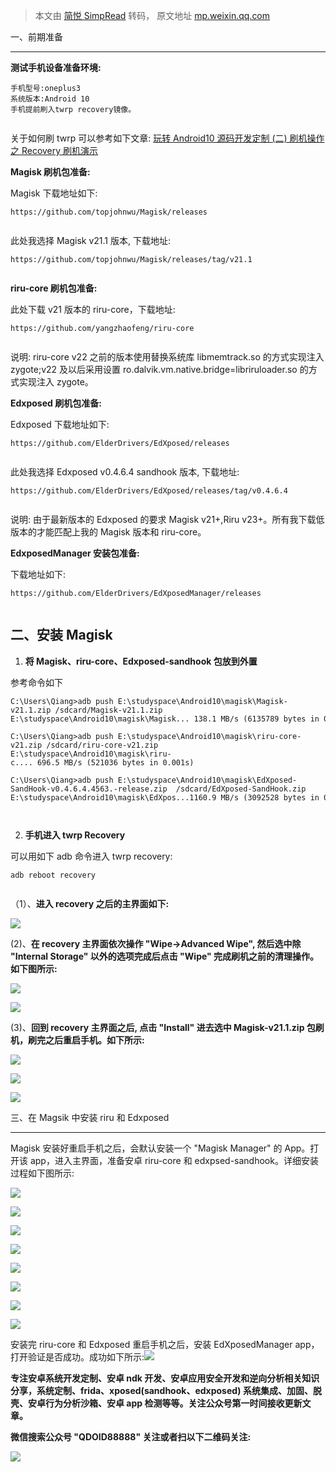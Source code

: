 > 本文由 [简悦 SimpRead](http://ksria.com/simpread/) 转码， 原文地址 [mp.weixin.qq.com](https://mp.weixin.qq.com/s?__biz=Mzg2MjU1NDE1NA==&mid=2247484016&idx=1&sn=a2c2bc275c1c7a17a1c1fd2988923001&chksm=ce075335f970da23ff69f81cae607ade411afbeb11d5aaaf703a037b982a55f162e55c028ae4&scene=21#wechat_redirect)

一、前期准备  

---------

**测试手机设备准备环境:**

```
手机型号:oneplus3
系统版本:Android 10
手机提前刷入twrp recovery镜像。


```

关于如何刷 twrp 可以参考如下文章: [玩转 Android10 源码开发定制 (二) 刷机操作之 Recovery 刷机演示](https://mp.weixin.qq.com/s?__biz=Mzg2MjU1NDE1NA==&mid=2247483690&idx=3&sn=547e5269ede412973a03ba3090848bf9&scene=21#wechat_redirect)

**Magisk 刷机包准备:**

Magisk 下载地址如下:

```
https://github.com/topjohnwu/Magisk/releases


```

此处我选择 Magisk v21.1 版本, 下载地址:

```
https://github.com/topjohnwu/Magisk/releases/tag/v21.1


```

**riru-core 刷机包准备:**

此处下载 v21 版本的 riru-core，下载地址:

```
https://github.com/yangzhaofeng/riru-core


```

说明: riru-core v22 之前的版本使用替换系统库 libmemtrack.so 的方式实现注入 zygote;v22 及以后采用设置 ro.dalvik.vm.native.bridge=libriruloader.so 的方式实现注入 zygote。

**Edxposed 刷机包准备:**

Edxposed 下载地址如下:

```
https://github.com/ElderDrivers/EdXposed/releases


```

此处我选择 Edxposed v0.4.6.4 sandhook 版本, 下载地址:

```
https://github.com/ElderDrivers/EdXposed/releases/tag/v0.4.6.4


```

说明: 由于最新版本的 Edxposed 的要求 Magisk v21+,Riru v23+。所有我下载低版本的才能匹配上我的 Magisk 版本和 riru-core。

**EdxposedManager 安装包准备:**

下载地址如下:

```
https://github.com/ElderDrivers/EdXposedManager/releases


```

二、安装 Magisk
-----------

1.  **将 Magisk、riru-core、Edxposed-sandhook 包放到外置**
    

参考命令如下

```
C:\Users\Qiang>adb push E:\studyspace\Android10\magisk\Magisk-v21.1.zip /sdcard/Magisk-v21.1.zip
E:\studyspace\Android10\magisk\Magisk... 138.1 MB/s (6135789 bytes in 0.042s)

C:\Users\Qiang>adb push E:\studyspace\Android10\magisk\riru-core-v21.zip /sdcard/riru-core-v21.zip
E:\studyspace\Android10\magisk\riru-c.... 696.5 MB/s (521036 bytes in 0.001s)

C:\Users\Qiang>adb push E:\studyspace\Android10\magisk\EdXposed-SandHook-v0.4.6.4.4563.-release.zip  /sdcard/EdXposed-SandHook.zip
E:\studyspace\Android10\magisk\EdXpos...1160.9 MB/s (3092528 bytes in 0.003s)



```

2.  **手机进入 twrp Recovery**
    

可以用如下 adb 命令进入 twrp recovery:

```
adb reboot recovery


```

（1）、**进入 recovery 之后的主界面如下:**

![](https://mmbiz.qpic.cn/mmbiz_jpg/9vkUcew5430j2yXQZGT25Gsdbfs72CUYjOPEUYpibLrTYgm6kZdohqZiaZEdT40gZMD4Y1fP42N3wmG4EXPCKgSw/640?wx_fmt=jpeg)

(2)、**在 recovery 主界面依次操作 "Wipe->Advanced Wipe", 然后选中除 "Internal Storage" 以外的选项完成后点击 "Wipe" 完成刷机之前的清理操作。如下图所示:**

![](https://mmbiz.qpic.cn/mmbiz_jpg/9vkUcew5430j2yXQZGT25Gsdbfs72CUYibEaeHGRbQy9aFlQMcyHdV26iczkH77e1tYllmhoojgGGiaBFQKaNJgicA/640?wx_fmt=jpeg)

![](https://mmbiz.qpic.cn/mmbiz_jpg/9vkUcew5430j2yXQZGT25Gsdbfs72CUYWwZ6Z2MpmmkEdXHfXZ2icLfs09y01D0Sz0ydE8HNcM9xpcsZOar992Q/640?wx_fmt=jpeg)

(3)、**回到 recovery 主界面之后, 点击 "Install" 进去选中 Magisk-v21.1.zip 包刷机，刷完之后重启手机。如下所示:**

![](https://mmbiz.qpic.cn/mmbiz_jpg/9vkUcew5430j2yXQZGT25Gsdbfs72CUYMB1C3tcI6pwMqJLobe6RgrbMQKEX6NrBicsPm1eVLCxyl9c6k1mhYvA/640?wx_fmt=jpeg)

![](https://mmbiz.qpic.cn/mmbiz_jpg/9vkUcew5430j2yXQZGT25Gsdbfs72CUYbK89ibP7snZFWzB3FepPhwlHBmByAbHicHUat1pCFKEicJtJFicCHJKmfg/640?wx_fmt=jpeg)

![](https://mmbiz.qpic.cn/mmbiz_jpg/9vkUcew5430j2yXQZGT25Gsdbfs72CUYxWUkHmNfHe4SiaKpOodwSCJSPvdbZKv1vo8NHnZzvwAOYkZa8ic1KSQA/640?wx_fmt=jpeg)

三、在 Magsik 中安装 riru 和 Edxposed  

---------------------------------

Magisk 安装好重启手机之后，会默认安装一个 "Magisk Manager" 的 App。打开该 app，进入主界面，准备安卓 riru-core 和 edxpsed-sandhook。详细安装过程如下图所示:

![](https://mmbiz.qpic.cn/mmbiz_jpg/9vkUcew5430j2yXQZGT25Gsdbfs72CUYjno0ibQicth7PSWwSNKO0lmgeQ5mOa6ibIkRoKpD7EicksbsiaPYwq64uww/640?wx_fmt=jpeg)

![](https://mmbiz.qpic.cn/mmbiz_jpg/9vkUcew5430j2yXQZGT25Gsdbfs72CUY1ic6MJnQuwYic7niaFzsThyHEsFAtJpz5OERSMEwZMzXSXOsVtklPNXMg/640?wx_fmt=jpeg)

![](https://mmbiz.qpic.cn/mmbiz_jpg/9vkUcew5430j2yXQZGT25Gsdbfs72CUYN1ib6AkIN4icyZTjiaWA0CCsv55iav9JIMG7xcSXymhBwRSO1vPxOnVCKw/640?wx_fmt=jpeg)

![](https://mmbiz.qpic.cn/mmbiz_jpg/9vkUcew5430j2yXQZGT25Gsdbfs72CUYQn0ic7wqh7wVACBT50uZVoQ0XlGXNKoSSpxw4FereUuHGMnwkQx1n1w/640?wx_fmt=jpeg)

![](https://mmbiz.qpic.cn/mmbiz_jpg/9vkUcew5430j2yXQZGT25Gsdbfs72CUYS0NqQlGrVwSKcBVSyK0xpBcVwYKIN1CUuP9b6JWpO8pSpFPeLv6k5w/640?wx_fmt=jpeg)

![](https://mmbiz.qpic.cn/mmbiz_jpg/9vkUcew5430j2yXQZGT25Gsdbfs72CUYFYcdSXOLm5eyzMcqqMNZ4L3TU7Nk4kjFeI7bvXPzU2eibOylkAKbtPA/640?wx_fmt=jpeg)

![](https://mmbiz.qpic.cn/mmbiz_jpg/9vkUcew5430j2yXQZGT25Gsdbfs72CUYp5BTDJicwYoGBJS4cORZmYn7bbGB3YQrymblPDUdECdSuYweZl8sM9A/640?wx_fmt=jpeg)

![](https://mmbiz.qpic.cn/mmbiz_jpg/9vkUcew5430j2yXQZGT25Gsdbfs72CUYDrGLxZC8D9YtIPBKOIGn6KzA1powELiawyLia49IPfjicRWhgiaqvsjEkg/640?wx_fmt=jpeg)

  
安装完 riru-core 和 Edxposed 重启手机之后，安装 EdXposedManager app，打开验证是否成功。成功如下所示:![](https://mmbiz.qpic.cn/mmbiz_jpg/9vkUcew5430j2yXQZGT25Gsdbfs72CUYH9Z2JZ2rGqtxW7scgibhReicuDrOfJwhiayj1n3ZYLTWLoCS0boKFHCxA/640?wx_fmt=jpeg)

**专注安卓系统开发定制、安卓 ndk 开发、安卓应用安全开发和逆向分析相关知识分享，系统定制、frida、xposed(sandhook、edxposed) 系统集成、加固、脱壳、安卓行为分析沙箱、安卓 app 检测等等。关注公众号第一时间接收更新文章。**

**微信搜索公众号 "QDOID88888" 关注或者扫以下二维码关注:**

![](https://mmbiz.qpic.cn/mmbiz_jpg/9vkUcew5430j2yXQZGT25Gsdbfs72CUYdIn4BjK4Ke09tarLFlbAuRc7WPPZaLITfnVvnvjdfTPOwicGytNYtFw/640?wx_fmt=jpeg)